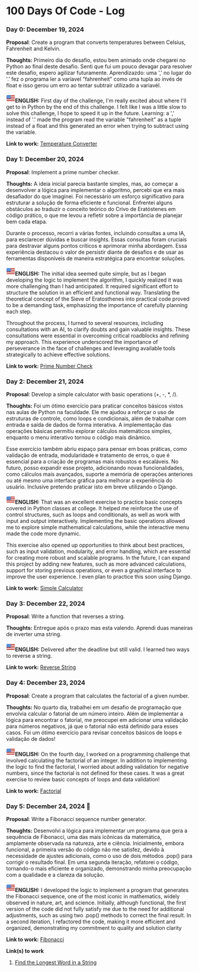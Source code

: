 # 100 Days Of Code - Log

### Day 0: December 19, 2024

**Proposal**: Create a program that converts temperatures between Celsius, Fahrenheit and Kelvin.

**Thoughts:** Primeiro dia do desafio, estou bem animado onde chegarei no Python ao final deste desafio. Senti que fui um pouco devagar para resolver este desafio, espero agilizar futuramente. Aprendizazdo: uma ',' no lugar do '.' fez o programa ler a variavel "fahrenheit"  como uma tupla ao invés de float e isso gerou um erro ao tentar subtrair utilizado a variavél.

**![alt text](<eua.png>)ENGLISH:** First day of the challenge, I'm really excited about where I'll get to in Python by the end of this challenge. I felt like I was a little slow to solve this challenge, I hope to speed it up in the future. Learning: a ',' instead of '.' made the program read the variable "fahrenheit" as a tuple instead of a float and this generated an error when trying to subtract using the variable.

**Link to work:** [Temperature Converter](https://github.com/acadl-dev/100-days-of-code/blob/main/codes/Day0/day_zero.py)



### Day 1: December 20, 2024

**Proposal**: Implement a prime number checker.

**Thoughts:** A ideia inicial parecia bastante simples, mas, ao começar a desenvolver a lógica para implementar o algoritmo, percebi que era mais desafiador do que imaginei. Foi necessário um esforço significativo para estruturar a solução de forma eficiente e funcional. Enfrentei alguns obstáculos ao traduzir o conceito teórico do Crivo de Eratóstenes em código prático, o que me levou a refletir sobre a importância de planejar bem cada etapa.

Durante o processo, recorri a várias fontes, incluindo consultas a uma IA, para esclarecer dúvidas e buscar insights. Essas consultas foram cruciais para destravar alguns pontos críticos e aprimorar minha abordagem. Essa experiência destacou o valor de persistir diante de desafios e de usar as ferramentas disponíveis de maneira estratégica para encontrar soluções.

**![alt text](<eua.png>)ENGLISH:** The initial idea seemed quite simple, but as I began developing the logic to implement the algorithm, I quickly realized it was more challenging than I had anticipated. It required significant effort to structure the solution in an efficient and functional way. Translating the theoretical concept of the Sieve of Eratosthenes into practical code proved to be a demanding task, emphasizing the importance of carefully planning each step.

Throughout the process, I turned to several resources, including consultations with an AI, to clarify doubts and gain valuable insights. These consultations were essential in overcoming critical roadblocks and refining my approach. This experience underscored the importance of perseverance in the face of challenges and leveraging available tools strategically to achieve effective solutions.

**Link to work:** [Prime Number Check](https://github.com/acadl-dev/100-days-of-code/blob/main/codes/Day1/day_one.py)


### Day 2: December 21, 2024

**Proposal**: Develop a simple calculator with basic operations (+, -, *, /).

**Thoughts:** Foi um ótimo exercício para praticar conceitos básicos vistos nas aulas de Python na faculdade. Ele me ajudou a reforçar o uso de estruturas de controle, como loops e condicionais, além de trabalhar com entrada e saída de dados de forma interativa. A implementação das operações básicas permitiu explorar cálculos matemáticos simples, enquanto o menu interativo tornou o código mais dinâmico.

Esse exercício também abriu espaço para pensar em boas práticas, como validação de entrada, modularidade e tratamento de erros, o que é essencial para a criação de programas mais robustos e escaláveis. No futuro, posso expandir esse projeto, adicionando novas funcionalidades, como cálculos mais avançados, suporte a memória de operações anteriores ou até mesmo uma interface gráfica para melhorar a experiência do usuário. Inclusive pretendo praticar isto em breve utilizando o Django.

**![alt text](<eua.png>)ENGLISH:** That was an excellent exercise to practice basic concepts covered in Python classes at college. It helped me reinforce the use of control structures, such as loops and conditionals, as well as work with input and output interactively. Implementing the basic operations allowed me to explore simple mathematical calculations, while the interactive menu made the code more dynamic.

This exercise also opened up opportunities to think about best practices, such as input validation, modularity, and error handling, which are essential for creating more robust and scalable programs. In the future, I can expand this project by adding new features, such as more advanced calculations, support for storing previous operations, or even a graphical interface to improve the user experience. I even plan to practice this soon using Django.

**Link to work:** [Simple Calculator](https://github.com/acadl-dev/100-days-of-code/blob/main/codes/Day2/day_two.py)


### Day 3: December 22, 2024

**Proposal**: Write a function that reverses a string.

**Thoughts:** Entregue após o prazo mas esta valendo. Aprendi duas maneiras de inverter uma string.

**![alt text](<eua.png>)ENGLISH:** Delivered after the deadline but still valid. I learned two ways to reverse a string.

**Link to work:** [Reverse String](https://github.com/acadl-dev/100-days-of-code/blob/main/codes/Day3/day_three.py)


### Day 4: December 23, 2024

**Proposal**: Create a program that calculates the factorial of a given number.

**Thoughts:** No quarto dia, trabalhei em um desafio de programação que envolvia calcular o fatorial de um número inteiro. Além de implementar a lógica para encontrar o fatorial, me preocupei em adicionar uma validação para números negativos, já que o fatorial não está definido para esses casos. Foi um ótimo exercício para revisar conceitos básicos de loops e validação de dados!

**![alt text](<eua.png>)ENGLISH:** On the fourth day, I worked on a programming challenge that involved calculating the factorial of an integer. In addition to implementing the logic to find the factorial, I worried about adding validation for negative numbers, since the factorial is not defined for these cases. It was a great exercise to review basic concepts of loops and data validation!

**Link to work:** [Factorial](https://github.com/acadl-dev/100-days-of-code/blob/main/codes/Day4/day_four.py)


### Day 5: December 24, 2024 🎅

**Proposal**: Write a Fibonacci sequence number generator.

**Thoughts:** Desenvolvi a lógica para implementar um programa que gera a sequência de Fibonacci, uma das mais icônicas da matemática, amplamente observada na natureza, arte e ciência. Inicialmente, embora funcional, a primeira versão do código não me satisfez, devido à necessidade de ajustes adicionais, como o uso de dois métodos .pop() para corrigir o resultado final. Em uma segunda iteração, refatorei o código, tornando-o mais eficiente e organizado, demonstrando minha preocupação com a qualidade e a clareza da solução.

**![alt text](<eua.png>)ENGLISH:** I developed the logic to implement a program that generates the Fibonacci sequence, one of the most iconic in mathematics, widely observed in nature, art, and science. Initially, although functional, the first version of the code did not fully satisfy me due to the need for additional adjustments, such as using two .pop() methods to correct the final result. In a second iteration, I refactored the code, making it more efficient and organized, demonstrating my commitment to quality and solution clarity

**Link to work:** [Fibonacci](https://github.com/acadl-dev/100-days-of-code/blob/main/codes/Day5/day_five.py)





**Link(s) to work**
1. [Find the Longest Word in a String](https://www.freecodecamp.com/challenges/find-the-longest-word-in-a-string)

